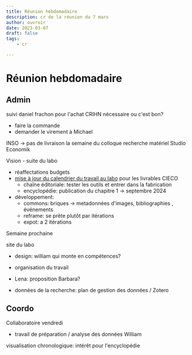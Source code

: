 ```yaml
---
title: Réunion hebdomadaire
description: cr de la réunion du 7 mars
author: ouvroir
date: 2023-03-07
draft: false
tags:
    - cr

---
```

# Réunion hebdomadaire

## Admin

suivi daniel frachon pour l'achat CRIHN nécessaire ou c'est bon? 
- faire la commande
- demander le virement à Michael

INSO → pas de livraison la semaine du colloque
recherche matériel Studio Economik

Vision - suite du labo
- réaffectations budgets
- [mise à jour du calendrier du travail au labo](https://github.com/ouvroir/labouvroir/blob/main/cr/crOuvroir2023-02-28.md) pour les livrables CIECO
    - chaîne éditoriale: tester les outils et entrer dans la fabrication
    - encyclopédie: publication du chapitre 1 → septembre 2024
- développement: 
    - commons: briques → metadonnées d'images, bibliographies , événements
    - reframe: se prête plutôt par itérations 
    - expot: a 2 itérations


Semaine prochaine

site du labo
- design: william qui monte en compétences? 
- organisation du travail
- Lena: proposition Barbara? 


- données de la recherche: plan de gestion des données / Zotero

## Coordo

Collaboratoire vendredi
- travail de préparation / analyse des données William

visualisation chronologique: intérêt pour l'encyclopédie
